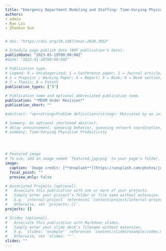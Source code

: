 ```yaml
---
title: "Emergency Department Modeling and Staffing: Time-Varying Physician Productivity"
authors:
- admin
- Ran Liu
- Zhankun Sun


# doi: "https://doi.org/10.1287/mnsc.2020.3952"

# Schedule page publish date (NOT publication's date).
publishDate: "2023-05-19T00:00:00Z"
#date: "2023-01-28T00:00:00Z"

# Publication type.
# Legend: 0 = Uncategorized; 1 = Conference paper; 2 = Journal article;
# 3 = Preprint / Working Paper; 4 = Report; 5 = Book; 6 = Book section;
# 7 = Thesis; 8 = Patent
publication_types: ["3"]

# Publication name and optional abbreviated publication name.
publication: "*MSOM Under Revision*"
publication_short: ""

#abstract: "<p><strong>Problem definition</strong>: Motivated by an intriguing observation of a time-varying pattern in physician productivity (measured by the number of new patients seen per hour, or PPH), we study a continuous-time optimal control problem to understand the transient behavior of individual physicians within their shifts in emergency departments (EDs). <strong>Methodology/results</strong>: By applying Pontryagin’s maximum principle, we characterize the optimal policy and provide insights into physician capacity, productivity, and throughput. We conclude that individual physicians’ transient behavior is intrinsic and mainly induced by shift-based scheduling. We leverage the insights from time-varying PPH to model a complex ED system as a time-varying multi-server queue with shift-hour-dependent service rates. Validated using data from two Canadian EDs, our simulation results show that our queueing model can accurately capture time-of-day-dependent patient waiting times with a simple parameter estimation procedure. In contrast, the simulated waiting times under constant service rates deviate significantly from the data. <strong>Managerial implications</strong>: Our results show that it is important to explicitly consider time-varying service rates to obtain accurate models of ED operations. The essence of our model is dimension reduction by state aggregation. As a result, the model allows for performance evaluation through the uniformization of a continuous-time Markov chain, which can be integrated with off-the-shelf algorithms for physician staffing. Our case study using data from a Canadian ED shows that the new shift schedules generated using our method can improve the current schedule in practice and result in substantial annual cost savings.</p>"

# Summary. An optional shortened abstract.
# delay announcement, queueing behavior, queueing network coordination, emergency department, cost of waiting
# summary: Time-Varying Physician Productivity




# Featured image
# To use, add an image named `featured.jpg/png` to your page's folder.
image:
  caption: 'Image credit: [**Unsplash**](https://unsplash.com/photos/jdD8gXaTZsc)'
  focal_point: ""
  preview_only: false

# Associated Projects (optional).
#   Associate this publication with one or more of your projects.
#   Simply enter your project's folder or file name without extension.
#   E.g. `internal-project` references `content/project/internal-project/index.md`.
#   Otherwise, set `projects: []`.
projects: []

# Slides (optional).
#   Associate this publication with Markdown slides.
#   Simply enter your slide deck's filename without extension.
#   E.g. `slides: "example"` references `content/slides/example/index.md`.
#   Otherwise, set `slides: ""`.
slides: ""
---
```

